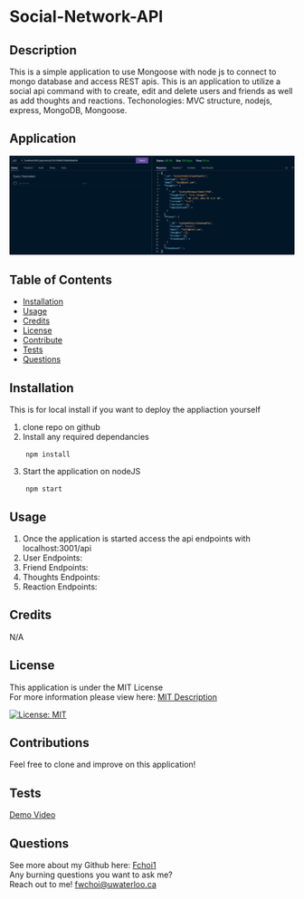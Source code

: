 # Social-Network-API

## Description

This is a simple application to use Mongoose with node js to connect to mongo database and access REST apis. This is an application to utilize a social api command with to create, edit and delete users and friends as well as add thoughts and reactions.
Techonologies: MVC structure, nodejs, express, MongoDB, Mongoose.

## Application

<img src="./images/social-network-api.png" width="800"> 

## Table of Contents

- [Installation](#installation)
- [Usage](#usage)
- [Credits](#credits)
- [License](#license)
- [Contribute](#contributions)
- [Tests](#tests)
- [Questions](#questions)

## Installation

This is for local install if you want to deploy the appliaction yourself

1. clone repo on github
2. Install any required dependancies

```
    npm install
```

3. Start the application on nodeJS

```
    npm start
```

## Usage

1. Once the application is started access the api endpoints with localhost:3001/api
2. User Endpoints:
3. Friend Endpoints:
4. Thoughts Endpoints:
5. Reaction Endpoints:


   

## Credits

N/A

## License

This application is under the MIT License  
For more information please view here: [MIT Description](https://choosealicense.com/licenses/mit/)

[![License: MIT](https://img.shields.io/badge/License-MIT-yellow.svg)](https://opensource.org/licenses/MIT)

## Contributions

Feel free to clone and improve on this application!

## Tests

[Demo Video](https://watch.screencastify.com/v/4vRBbrvRmK1lbjJbBTMd)

## Questions

See more about my Github here: [Fchoi1](https://www.github.com/Fchoi1)  
Any burning questions you want to ask me?  
Reach out to me! [fwchoi@uwaterloo.ca](mailto:fwchoi@uwaterloo.ca)
